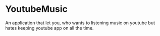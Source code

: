 # YoutubeMusic
An application that let you, who wants to listening music on youtube but hates keeping youtube app on all the time.

